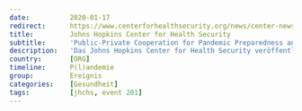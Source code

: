 ```yaml
---
date:          2020-01-17
redirect:      https://www.centerforhealthsecurity.org/news/center-news/2020/2020-01-17-Event201-recommendations.html
title:         Johns Hopkins Center for Health Security
subtitle:      'Public-Private Cooperation for Pandemic Preparedness and Response'
description:   'Das Johns Hopkins Center for Health Security veröffentlichte zusammen mit dem World Economic Forum und der Gates Foundation eine gemeinsame Pressemitteilung, in der die Übungsauswertung von „Event 201“ vorgestellt wurde, insbesondere die politischen Empfehlungen, die man drei Monate zuvor beschlossen hatte.'
country:       [ORG]
timeline:      P(l)andemie
group:         Ereignis
categories:    [Gesundheit]
tags:          [jhchs, event 201]
---
```

